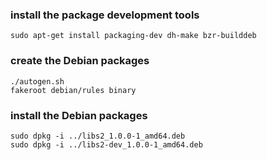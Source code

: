 ### install the package development tools
```
sudo apt-get install packaging-dev dh-make bzr-builddeb
```

### create the Debian packages
```
./autogen.sh
fakeroot debian/rules binary
```

### install the Debian packages
```
sudo dpkg -i ../libs2_1.0.0-1_amd64.deb
sudo dpkg -i ../libs2-dev_1.0.0-1_amd64.deb
```
